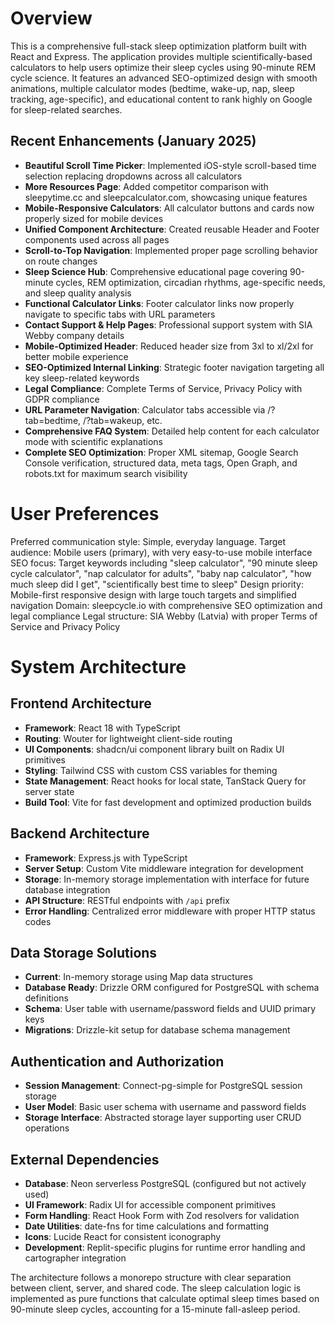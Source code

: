 # Overview

This is a comprehensive full-stack sleep optimization platform built with React and Express. The application provides multiple scientifically-based calculators to help users optimize their sleep cycles using 90-minute REM cycle science. It features an advanced SEO-optimized design with smooth animations, multiple calculator modes (bedtime, wake-up, nap, sleep tracking, age-specific), and educational content to rank highly on Google for sleep-related searches.

## Recent Enhancements (January 2025)
- **Beautiful Scroll Time Picker**: Implemented iOS-style scroll-based time selection replacing dropdowns across all calculators
- **More Resources Page**: Added competitor comparison with sleepytime.cc and sleepcalculator.com, showcasing unique features
- **Mobile-Responsive Calculators**: All calculator buttons and cards now properly sized for mobile devices
- **Unified Component Architecture**: Created reusable Header and Footer components used across all pages
- **Scroll-to-Top Navigation**: Implemented proper page scrolling behavior on route changes
- **Sleep Science Hub**: Comprehensive educational page covering 90-minute cycles, REM optimization, circadian rhythms, age-specific needs, and sleep quality analysis
- **Functional Calculator Links**: Footer calculator links now properly navigate to specific tabs with URL parameters
- **Contact Support & Help Pages**: Professional support system with SIA Webby company details
- **Mobile-Optimized Header**: Reduced header size from 3xl to xl/2xl for better mobile experience
- **SEO-Optimized Internal Linking**: Strategic footer navigation targeting all key sleep-related keywords
- **Legal Compliance**: Complete Terms of Service, Privacy Policy with GDPR compliance
- **URL Parameter Navigation**: Calculator tabs accessible via /?tab=bedtime, /?tab=wakeup, etc.
- **Comprehensive FAQ System**: Detailed help content for each calculator mode with scientific explanations
- **Complete SEO Optimization**: Proper XML sitemap, Google Search Console verification, structured data, meta tags, Open Graph, and robots.txt for maximum search visibility

# User Preferences

Preferred communication style: Simple, everyday language.
Target audience: Mobile users (primary), with very easy-to-use mobile interface
SEO focus: Target keywords including "sleep calculator", "90 minute sleep cycle calculator", "nap calculator for adults", "baby nap calculator", "how much sleep did I get", "scientifically best time to sleep"
Design priority: Mobile-first responsive design with large touch targets and simplified navigation
Domain: sleepcycle.io with comprehensive SEO optimization and legal compliance
Legal structure: SIA Webby (Latvia) with proper Terms of Service and Privacy Policy

# System Architecture

## Frontend Architecture
- **Framework**: React 18 with TypeScript
- **Routing**: Wouter for lightweight client-side routing
- **UI Components**: shadcn/ui component library built on Radix UI primitives
- **Styling**: Tailwind CSS with custom CSS variables for theming
- **State Management**: React hooks for local state, TanStack Query for server state
- **Build Tool**: Vite for fast development and optimized production builds

## Backend Architecture
- **Framework**: Express.js with TypeScript
- **Server Setup**: Custom Vite middleware integration for development
- **Storage**: In-memory storage implementation with interface for future database integration
- **API Structure**: RESTful endpoints with `/api` prefix
- **Error Handling**: Centralized error middleware with proper HTTP status codes

## Data Storage Solutions
- **Current**: In-memory storage using Map data structures
- **Database Ready**: Drizzle ORM configured for PostgreSQL with schema definitions
- **Schema**: User table with username/password fields and UUID primary keys
- **Migrations**: Drizzle-kit setup for database schema management

## Authentication and Authorization
- **Session Management**: Connect-pg-simple for PostgreSQL session storage
- **User Model**: Basic user schema with username and password fields
- **Storage Interface**: Abstracted storage layer supporting user CRUD operations

## External Dependencies
- **Database**: Neon serverless PostgreSQL (configured but not actively used)
- **UI Framework**: Radix UI for accessible component primitives
- **Form Handling**: React Hook Form with Zod resolvers for validation
- **Date Utilities**: date-fns for time calculations and formatting
- **Icons**: Lucide React for consistent iconography
- **Development**: Replit-specific plugins for runtime error handling and cartographer integration

The architecture follows a monorepo structure with clear separation between client, server, and shared code. The sleep calculation logic is implemented as pure functions that calculate optimal sleep times based on 90-minute sleep cycles, accounting for a 15-minute fall-asleep period.